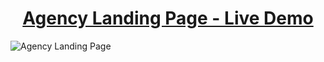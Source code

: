 <h1 align="center"><a href="https://agency-ou.vercel.app/">Agency Landing Page - Live Demo</a></h2>
<img alt="Agency Landing Page" src="https://raw.githubusercontent.com/oguzhanuyanik-sr/agency-landing-page/master/screenshot2.png" />